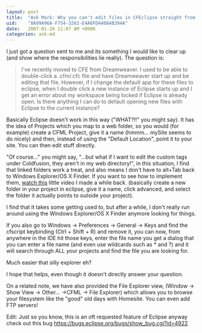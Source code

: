 ```yaml
---
layout: post
title:  "Ask Mark: Why you can't edit files in CFEclipse straight from Windows Explorer"
uid:	"8A99A96A-F754-3262-E4A6FD44084B394A"
date:   2007-01-26 11:07 AM +0000
categories: ask-md
---
```

I just got a question sent to me and its something I would like to clear up (and show where the responsibilities lie really). The question is:

<blockquote>
I've recently moved to CFE from Dreamweaver.   I used to be able to double-click a .cfm/.cfc file and have Dreamweaver start up and be editing that file.  However, if I change the default app for these files to eclipse, when I double click a new instance of Eclipse starts up and I get an error about my workspace being locked if Eclipse is already open. Is there anything I can do to default opening new files with Eclipse to the current instance?	
</blockquote>

Basically Eclipse doesn't work in this way ("WHAT?!!" you might say). It has the idea of Projects which you map to a web folder, so you would (for example) create a CFML Project, give it a name (hmmm... mySite seems to do nicely) and then, instead of using the "Default Location", point it to your site. You can then edit stuff directly.

"Of course..." you might say, "...but what if I want to edit the custom tags under Coldfusion, they aren't in my web directory!", in this situation, I find that linked folders work a treat, and also means I don't have to alt+Tab back to Windows Explorer/OS X Finder.  If you want to see how to implement them, <a href="http://media.libsyn.com/media/markdrew/MappedFolders_copy_1.mov">watch this</a> little video I made a while back. (basically create a new folder in your project in eclipse, give it a name, click advanced, and select the folder it actually points to outside your project).

I find that it takes some getting used to, but after a while, I don't really run around using the Windows Explorer/OS X Finder anymore looking for things.

If you also go to Windows -> Preferences -> General -> Keys and find the cfscript keybinding (Ctrl + Shift + R) and remove it, you can now, from anywhere in the IDE hit those keys, enter the file name you get a dialog that you can enter a file name (and even use wildcards such as * and ?) and it will search through ALL your projects and find the file you are looking for.

Much easier that silly explorer eh?

I hope that helps, even though it doesn't directly answer your question.

On a related note, we have also provided the File Explorer view, (Window -> Show View -> Other... ->CFML -> File Explorer) which allows you to browse your filesystem like the "good" old days with Homesite. You can even add FTP servers!

Edit: Just so you know, this is an oft requested feature of Eclipse anyway check out this bug <a href="https://bugs.eclipse.org/bugs/show_bug.cgi?id=4922">https://bugs.eclipse.org/bugs/show_bug.cgi?id=4922</a>